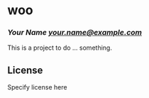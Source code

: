 # woo
### _Your Name <your.name@example.com>_

This is a project to do ... something.

## License

Specify license here

